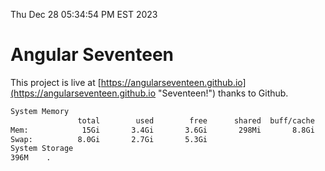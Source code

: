 Thu Dec 28 05:34:54 PM EST 2023

# Angular Seventeen


This project is live at [https://angularseventeen.github.io](https://angularseventeen.github.io "Seventeen!") thanks to Github.

```bash
System Memory
               total        used        free      shared  buff/cache   available
Mem:            15Gi       3.4Gi       3.6Gi       298Mi       8.8Gi        11Gi
Swap:          8.0Gi       2.7Gi       5.3Gi
System Storage
396M	.
```
